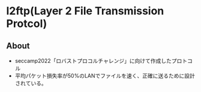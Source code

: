 # l2ftp(Layer 2 File Transmission Protcol)
## About
- seccamp2022「ロバストプロコルチャレンジ」に向けて作成したプロトコル
- 平均パケット損失率が50%のLANでファイルを速く、正確に送るために設計されている。
